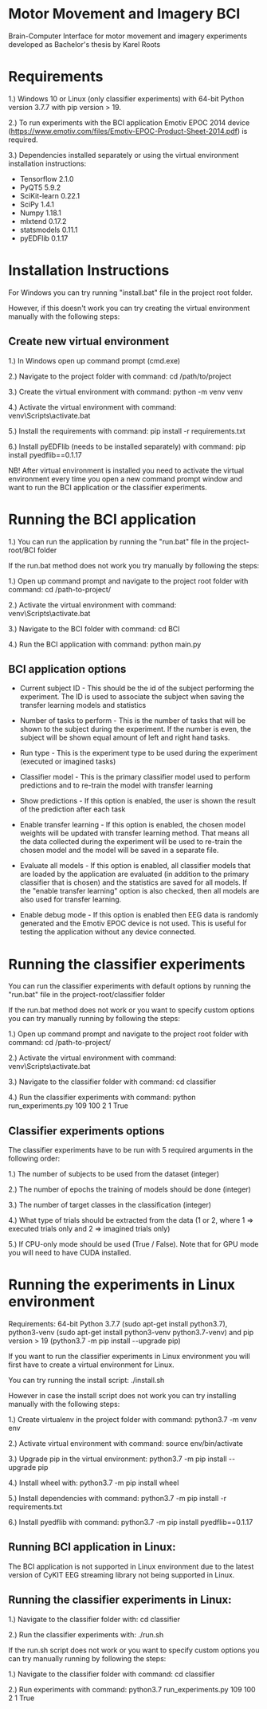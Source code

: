 # Motor Movement and Imagery BCI
Brain-Computer Interface for motor movement and imagery experiments developed as Bachelor's thesis by Karel Roots

# Requirements

1.) Windows 10 or Linux (only classifier experiments) with 64-bit Python version 3.7.7 with pip version > 19.

2.) To run experiments with the BCI application Emotiv EPOC 2014 device (https://www.emotiv.com/files/Emotiv-EPOC-Product-Sheet-2014.pdf) is required.

3.) Dependencies installed separately or using the virtual environment installation instructions: 

* Tensorflow 2.1.0
* PyQT5 5.9.2
* SciKit-learn 0.22.1
* SciPy 1.4.1
* Numpy 1.18.1
* mlxtend 0.17.2
* statsmodels 0.11.1
* pyEDFlib 0.1.17

# Installation Instructions

For Windows you can try running "install.bat" file in the project root folder.

However, if this doesn't work you can try creating the virtual environment manually with the following steps:

## Create new virtual environment
1.) In Windows open up command prompt (cmd.exe)

2.) Navigate to the project folder with command: cd /path/to/project

3.) Create the virtual environment with command: python -m venv venv

4.) Activate the virtual environment with command: venv\Scripts\activate.bat

5.) Install the requirements with command: pip install -r requirements.txt

6.) Install pyEDFlib (needs to be installed separately) with command: pip install pyedflib==0.1.17

NB! After virtual environment is installed you need to activate the virtual environment every time you open a new command prompt window and want to run the BCI application or the classifier experiments.

# Running the BCI application
1.) You can run the application by running the "run.bat" file in the project-root/BCI folder

If the run.bat method does not work you try manually by following the steps:

1.) Open up command prompt and navigate to the project root folder with command: cd /path-to-project/

2.) Activate the virtual environment with command: venv\Scripts\activate.bat

3.) Navigate to the BCI folder with command: cd BCI

4.) Run the BCI application with command: python main.py

## BCI application options

* Current subject ID - This should be the id of the subject performing the experiment. The ID is used to associate the subject when saving the transfer learning models and statistics

* Number of tasks to perform - This is the number of tasks that will be shown to the subject during the experiment. If the number is even, the subject will be shown equal amount of left and right hand tasks.

* Run type - This is the experiment type to be used during the experiment (executed or imagined tasks)

* Classifier model - This is the primary classifier model used to perform predictions and to re-train the model with transfer learning

* Show predictions - If this option is enabled, the user is shown the result of the prediction after each task

* Enable transfer learning - If this option is enabled, the chosen model weights will be updated with transfer learning method. That means all the data collected during the experiment will be used to re-train the chosen model and the model will be saved in a separate file.

* Evaluate all models - If this option is enabled, all classifier models that are loaded by the application are evaluated (in addition to the primary classifier that is chosen) and the statistics are saved for all models. If the "enable transfer learning" option is also checked, then all models are also used for transfer learning.

* Enable debug mode - If this option is enabled then EEG data is randomly generated and the Emotiv EPOC device is not used. This is useful for testing the application without any device connected.

# Running the classifier experiments
You can run the classifier experiments with default options by running the "run.bat" file in the project-root/classifier folder

If the run.bat method does not work or you want to specify custom options you can try manually running by following the steps:

1.) Open up command prompt and navigate to the project root folder with command: cd /path-to-project/

2.) Activate the virtual environment with command: venv\Scripts\activate.bat

3.) Navigate to the classifier folder with command: cd classifier

4.) Run the classifier experiments with command: python run_experiments.py 109 100 2 1 True

## Classifier experiments options
The classifier experiments have to be run with 5 required arguments in the following order:

1.) The number of subjects to be used from the dataset (integer)

2.) The number of epochs the training of models should be done (integer)

3.) The number of target classes in the classification (integer)

4.) What type of trials should be extracted from the data (1 or 2, where 1 => executed trials only and 2 => imagined trials only)

5.) If CPU-only mode should be used (True / False). Note that for GPU mode you will need to have CUDA installed.

# Running the experiments in Linux environment
Requirements: 64-bit Python 3.7.7 (sudo apt-get install python3.7), python3-venv (sudo apt-get install python3-venv python3.7-venv) and pip version > 19 (python3.7 -m pip install --upgrade pip)

If you want to run the classifier experiments in Linux environment you will first have to create a virtual environment for Linux.

You can try running the install script: ./install.sh

However in case the install script does not work you can try installing manually with the following steps:

1.) Create virtualenv in the project folder with command: python3.7 -m venv env

2.) Activate virtual environment with command: source env/bin/activate

3.) Upgrade pip in the virtual environment: python3.7 -m pip install --upgrade pip

4.) Install wheel with: python3.7 -m pip install wheel

5.) Install dependencies with command: python3.7 -m pip install -r requirements.txt

6.) Install pyedflib with command: python3.7 -m pip install pyedflib==0.1.17

## Running BCI application in Linux:

The BCI application is not supported in Linux environment due to the latest version of CyKIT EEG streaming library not being supported in Linux.

## Running the classifier experiments in Linux:

1.) Navigate to the classifier folder with: cd classifier

2.) Run the classifier experiments with: ./run.sh

If the run.sh script does not work or you want to specify custom options you can try manually running by following the steps:

1.) Navigate to the classifier folder with command: cd classifier

2.) Run experiments with command: python3.7 run_experiments.py 109 100 2 1 True
